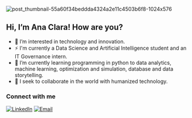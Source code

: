 ![post_thumbnail-55a60f34beddda4324a2e11c4503b6f8-1024x576](https://github.com/anacgr05/anacgr05/assets/151938722/a1c61762-f08f-4e17-99f7-c8518b292144)



## Hi, I’m Ana Clara! How are you?
- 👀 I’m interested in technology and innovation.
- ⚡ I'm currently a Data Science and Artificial Intelligence student and an IT Governance intern.
- 🌱 I’m currently learning programming in python to data analytics, machine learning, optimization and simulation, database and data storytelling.
- 💞️ I seek to collaborate in the world with humanized technology.

###  Connect with me

[![LinkedIn](https://img.shields.io/badge/LinkedIn-blue?style=flat&logo=linkedin&logoColor=white)](linkedin.com/in/ana-clara-rodrigues-1068b6272l)
[![Email](https://img.shields.io/badge/Email-red?style=flat&logo=gmail&logoColor=white)](mailto:anaclaragr05@gmail.com)

<!---
anacgr05/anacgr05 is a ✨ special ✨ repository because its `README.md` (this file) appears on your GitHub profile.
You can click the Preview link to take a look at your changes.
--->
